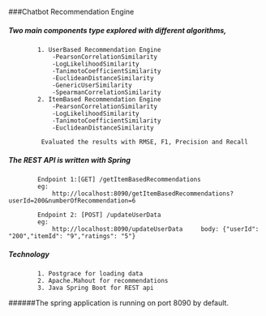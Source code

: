 ###Chatbot Recommendation Engine

##### Two main components type explored with different algorithms,

            1. UserBased Recommendation Engine
                -PearsonCorrelationSimilarity
                -LogLikelihoodSimilarity
                -TanimotoCoefficientSimilarity
                -EuclideanDistanceSimilarity
                -GenericUserSimilarity
                -SpearmanCorrelationSimilarity
            2. ItemBased Recommendation Engine
                -PearsonCorrelationSimilarity
                -LogLikelihoodSimilarity
                -TanimotoCoefficientSimilarity
                -EuclideanDistanceSimilarity
                
             Evaluated the results with RMSE, F1, Precision and Recall
     
            
##### The REST API is written with Spring
            
            Endpoint 1:[GET] /getItemBasedRecommendations
            eg:
                http://localhost:8090/getItemBasedRecommendations?userId=200&numberOfRecommendation=6
            
            Endpoint 2: [POST] /updateUserData
            eg:
                http://localhost:8090/updateUserData     body: {"userId": "200","itemId": "9","ratings": "5"}
                
                
 ##### Technology
            1. Postgrace for loading data
            2. Apache.Mahout for recommendations
            3. Java Spring Boot for REST api
 
 ######The spring application is running on port 8090 by default.
 